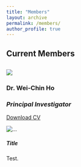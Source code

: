 ```yaml
---
title: "Members"
layout: archive
permalink: /members/
author_profile: true
---
```


<h2><a id="Current members"></a>Current Members</h2>
<h2>                                           </h2>

<div class="card mb-3">
  <div class="row g-0">
  <div class="col-md-4">
   <img src="http://wchoEvo.github.io/images/members/who.jpg"
       class="img-fluid rounded-start"
       style="max-width: 150px;">  
  </div>
     <div class="col-md-8">
        <div class="card-body">
        <h3 class="card-title">Dr. Wei-Chin Ho</h3>
        <h3 class="card-title"><em>Principal Investigator</em></h3>
        <p class="card-text"><a href="http://wchoEvo.github.io/files/weichinho_cv.pdf"><u>Download CV</u></a></p>
        </div>
     </div>
 </div>
</div>

<div class="card mb-3" style="max-width: 540px;">
  <div class="row g-0">
    <div class="col-md-4">
      <img src="..." class="img-fluid rounded-start" alt="...">
    </div>
    <div class="col-md-8">
      <div class="card-body">
        <h5 class="card-title">Title</h5>
        <p class="card-text">Test.</p>
      </div>
    </div>
  </div>
</div>
